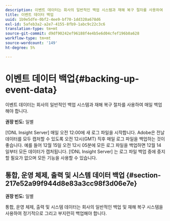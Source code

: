 ```yaml
---
description: 이벤트 데이터는 회사의 일반적인 백업 시스템과 재해 복구 절차를 사용하여 매일 백업해야 합니다.
title: 이벤트 데이터 백업
uuid: 1b9e5dfe-0bf2-4ee9-bf70-1dd320a678d6
exl-id: 5afeb3a2-a2e7-4155-8fb9-1abc9c22c3c6
translation-type: tm+mt
source-git-commit: d9df90242ef96188f4e4b5e6d04cfef196b0a628
workflow-type: tm+mt
source-wordcount: '149'
ht-degree: 5%

---
```


# 이벤트 데이터 백업{#backing-up-event-data}

이벤트 데이터는 회사의 일반적인 백업 시스템과 재해 복구 절차를 사용하여 매일 백업해야 합니다.

**권장 빈도:** 일별

[!DNL Insight Server] 매일 오전 12:00에 새 로그 파일을 시작합니다. Adobe은 전날 데이터를 모두 캡처할 수 있도록 오전 12시(GMT) 직후 매일 로그 파일을 백업하는 것이 좋습니다. 예를 들어 12월 15일 오전 12시 05분에 모든 로그 파일을 백업하면 12월 14일부터 모든 데이터가 캡처됩니다. [!DNL Insight Server] 는 로그 파일 백업 중에 중지할 필요가 없으며 모든 기능을 사용할 수 있습니다.

## 통합, 운영 체제, 출력 및 시스템 데이터 백업 {#section-217e52a99f944d8e83a3cc98f3d06e7e}

**권장 빈도:** 일별

통합, 운영 체제, 출력 및 시스템 데이터는 회사의 일반적인 백업 및 재해 복구 시스템을 사용하여 정기적으로 그리고 부지런히 백업해야 합니다.
